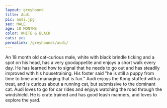 ```yaml
---
layout: greyhound
title: Audi
pic: audi.jpg
sex: MALE
age: 18 MONTHS
color: WHITE & BLACK
cats: yes
permalink: /greyhounds/audi/
---
```


An 18 month old cat-curious male, white with black brindle ticking and a spot on his head, has a very goodappetite and
enjoys a short walk every day.  He has learned how to signal that he needs to go out and has steadily improved with his
housetraining.  His foster said "he is still a puppy from time to time and managing that is fun."  Audi enjoys the Kong
stuffed with a treat, and is curious about a running cat, but submissive to the dominant cat.  Audi loves to go for car
rides and enjoys watching the road through the windshield.  He is crate trained and has good leash manners, and loves to
explore the yard.
